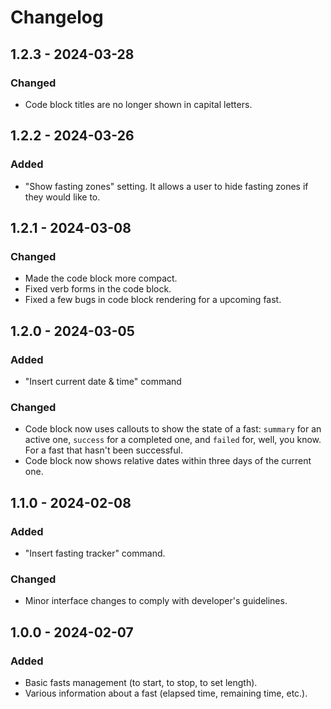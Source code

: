 # Changelog

## 1.2.3 - 2024-03-28

### Changed

* Code block titles are no longer shown in capital letters.

## 1.2.2 - 2024-03-26

### Added

* "Show fasting zones" setting. It allows a user to hide fasting zones if they would like to.

## 1.2.1 - 2024-03-08

### Changed

* Made the code block more compact.
* Fixed verb forms in the code block.
* Fixed a few bugs in code block rendering for a upcoming fast.

## 1.2.0 - 2024-03-05

### Added

* "Insert current date & time" command

### Changed

* Code block now uses callouts to show the state of a fast: `summary` for an active one, `success` for a completed one, and `failed` for, well, you know. For a fast that hasn't been successful.
* Code block now shows relative dates within three days of the current one.

## 1.1.0 - 2024-02-08

### Added

* "Insert fasting tracker" command.

### Changed

* Minor interface changes to comply with developer's guidelines.

## 1.0.0 - 2024-02-07

### Added

* Basic fasts management (to start, to stop, to set length).
* Various information about a fast (elapsed time, remaining time, etc.).